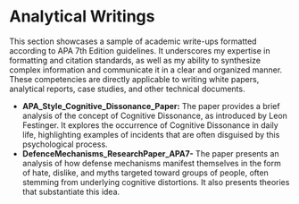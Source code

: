 # Analytical Writings
This section showcases a sample of academic write-ups formatted according to APA 7th Edition guidelines. It underscores my expertise in formatting and citation standards, as well as my ability to synthesize complex information and communicate it in a clear and organized manner. These competencies are directly applicable to writing white papers, analytical reports, case studies, and other technical documents.
- **APA_Style_Cognitive_Dissonance_Paper:**
The paper provides a brief analysis of the concept of Cognitive Dissonance, as introduced by Leon Festinger. It explores the occurrence of Cognitive Dissonance in daily life, highlighting examples of incidents that are often disguised by this psychological process.
- **DefenceMechanisms_ResearchPaper_APA7-**
The paper presents an analysis of how defense mechanisms manifest themselves in the form of hate, dislike, and myths targeted toward groups of people, often stemming from underlying cognitive distortions. It also presents theories that substantiate this idea.
